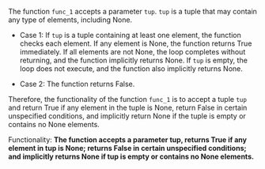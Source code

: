 The function `func_1` accepts a parameter `tup`. `tup` is a tuple that may contain any type of elements, including None. 

- Case 1: If `tup` is a tuple containing at least one element, the function checks each element. If any element is None, the function returns True immediately. If all elements are not None, the loop completes without returning, and the function implicitly returns None. If `tup` is empty, the loop does not execute, and the function also implicitly returns None.
  
- Case 2: The function returns False.

Therefore, the functionality of the function `func_1` is to accept a tuple `tup` and return True if any element in the tuple is None, return False in certain unspecified conditions, and implicitly return None if the tuple is empty or contains no None elements. 

Functionality: **The function accepts a parameter tup, returns True if any element in tup is None; returns False in certain unspecified conditions; and implicitly returns None if tup is empty or contains no None elements.**